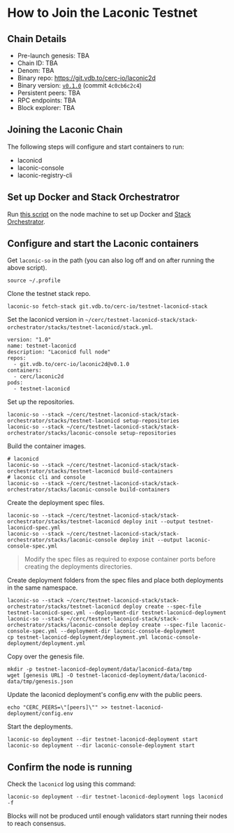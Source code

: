 # How to Join the Laconic Testnet 

## Chain Details

* Pre-launch genesis: TBA
* Chain ID: TBA
* Denom: TBA
* Binary repo: https://git.vdb.to/cerc-io/laconic2d
* Binary version: [`v0.1.0`](https://git.vdb.to/cerc-io/laconic2d/releases/tag/v0.1.0) (commit `4c0cb6c2c4`)
* Persistent peers: TBA
* RPC endpoints: TBA
* Block explorer: TBA

## Joining the Laconic Chain

The following steps will configure and start containers to run:
* laconicd
* laconic-console
* laconic-registry-cli

## Set up Docker and Stack Orchestratror

Run [this script](https://raw.githubusercontent.com/cerc-io/stack-orchestrator/main/scripts/quick-install-linux.sh) on the node machine to set up Docker and [Stack Orchestrator](https://git.vdb.to/cerc-io/stack-orchestrator).

## Configure and start the Laconic containers

Get `laconic-so` in the path (you can also log off and on after running the above script).
```
source ~/.profile
```

Clone the testnet stack repo.
```
laconic-so fetch-stack git.vdb.to/cerc-io/testnet-laconicd-stack
```

Set the laconicd version in `~/cerc/testnet-laconicd-stack/stack-orchestrator/stacks/testnet-laconicd/stack.yml`.
```
version: "1.0"
name: testnet-laconicd
description: "Laconicd full node"
repos:
  - git.vdb.to/cerc-io/laconic2d@v0.1.0
containers:
  - cerc/laconic2d
pods:
  - testnet-laconicd
```


Set up the repositories.
```
laconic-so --stack ~/cerc/testnet-laconicd-stack/stack-orchestrator/stacks/testnet-laconicd setup-repositories
laconic-so --stack ~/cerc/testnet-laconicd-stack/stack-orchestrator/stacks/laconic-console setup-repositories
```
Build the container images.
```
# laconicd
laconic-so --stack ~/cerc/testnet-laconicd-stack/stack-orchestrator/stacks/testnet-laconicd build-containers
# laconic cli and console
laconic-so --stack ~/cerc/testnet-laconicd-stack/stack-orchestrator/stacks/laconic-console build-containers
```

Create the deployment spec files.
```
laconic-so --stack ~/cerc/testnet-laconicd-stack/stack-orchestrator/stacks/testnet-laconicd deploy init --output testnet-laconicd-spec.yml
laconic-so --stack ~/cerc/testnet-laconicd-stack/stack-orchestrator/stacks/laconic-console deploy init --output laconic-console-spec.yml
```
> Modify the spec files as required to expose container ports before creating the deployments directories.

Create deployment folders from the spec files and place both deployments in the same namespace.
```
laconic-so --stack ~/cerc/testnet-laconicd-stack/stack-orchestrator/stacks/testnet-laconicd deploy create --spec-file testnet-laconicd-spec.yml --deployment-dir testnet-laconicd-deployment
laconic-so --stack ~/cerc/testnet-laconicd-stack/stack-orchestrator/stacks/laconic-console deploy create --spec-file laconic-console-spec.yml --deployment-dir laconic-console-deployment
cp testnet-laconicd-deployment/deployment.yml laconic-console-deployment/deployment.yml
```

Copy over the genesis file.
```
mkdir -p testnet-laconicd-deployment/data/laconicd-data/tmp
wget [genesis URL] -O testnet-laconicd-deployment/data/laconicd-data/tmp/genesis.json
```

Update the laconicd deployment's config.env with the public peers.
```
echo "CERC_PEERS=\"[peers]\"" >> testnet-laconicd-deployment/config.env
```

Start the deployments.
```
laconic-so deployment --dir testnet-laconicd-deployment start
laconic-so deployment --dir laconic-console-deployment start
```

## Confirm the node is running

Check the `laconicd` log using this command:
```
laconic-so deployment --dir testnet-laconicd-deployment logs laconicd -f
```
Blocks will not be produced until enough validators start running their nodes to reach consensus.
